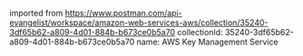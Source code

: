imported from https://www.postman.com/api-evangelist/workspace/amazon-web-services-aws/collection/35240-3df65b62-a809-4d01-884b-b673ce0b5a70
collectionId: 35240-3df65b62-a809-4d01-884b-b673ce0b5a70
name: AWS Key Management Service